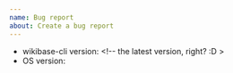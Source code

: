 ```yaml
---
name: Bug report
about: Create a bug report
---
```

<!-- Please search existing issues to avoid creating duplicates. -->
<!-- Please make sure you are using the latest version to make sure your issue has not already been fixed -->


- wikibase-cli version: <!-- the latest version, right? :D >
- OS version:

<!-- Include steps to reproduce and/or descriptions here. The easiest your bug will be to reproduce, the fastest we can solve it -->